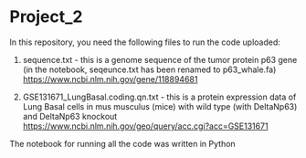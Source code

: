 # Project_2

In this repository, you need the following files to run the code uploaded:

1) sequence.txt - this is a genome sequence of the tumor protein p63 gene (in the notebook, seqeunce.txt has been renamed to p63_whale.fa)
https://www.ncbi.nlm.nih.gov/gene/118894681

2) GSE131671_LungBasal.coding.qn.txt - this is a protein expression data of Lung Basal cells in mus musculus (mice) with wild type (with DeltaNp63) and DeltaNp63 knockout
https://www.ncbi.nlm.nih.gov/geo/query/acc.cgi?acc=GSE131671


The notebook for running all the code was written in Python
